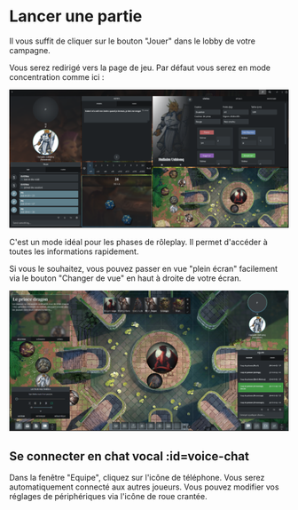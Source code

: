# Lancer une partie

Il vous suffit de cliquer sur le bouton "Jouer" dans le lobby de votre campagne.

Vous serez redirigé vers la page de jeu. Par défaut vous serez en mode concentration comme ici :

![Mode concentration](../../../_media/fr/quickstart/campaign/player_screen_focus.png)

C'est un mode idéal pour les phases de rôleplay. Il permet d'accéder à toutes les informations rapidement.

Si vous le souhaitez, vous pouvez passer en vue "plein écran" facilement via le bouton "Changer de vue" en haut à droite de votre écran.

![Mode plein écran](../../../_media/fr/quickstart/campaign/gm_screen_full_screen.png)

## Se connecter en chat vocal :id=voice-chat

Dans la fenêtre "Equipe", cliquez sur l'icône de téléphone. Vous serez automatiquement connecté aux autres joueurs. Vous pouvez modifier vos réglages de périphériques via l'icône de roue crantée.
